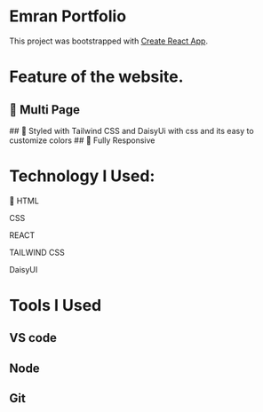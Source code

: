 # Emran Portfolio

This project was bootstrapped with [Create React App](https://github.com/facebook/create-react-app).

# Feature of the website.

<h2> 📖 Multi Page </h2>
## 🎨 Styled with Tailwind CSS and DaisyUi with css and its easy to customize colors
## 📱 Fully Responsive


# Technology I Used:

<p>📖 HTML </p>
<p> CSS </p>
<p> REACT </p>
<p> TAILWIND CSS </p>
<p> DaisyUI</p>



# Tools I Used 
## VS code
## Node
## Git
